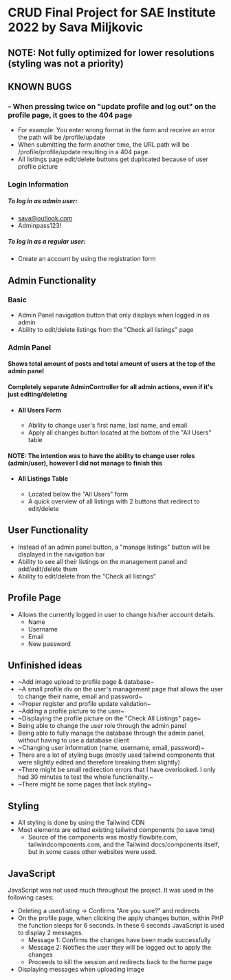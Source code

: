# CRUD Final Project for SAE Institute 2022 by Sava Miljkovic

## NOTE: Not fully optimized for lower resolutions (styling was not a priority)

## KNOWN BUGS
### - When pressing twice on "update profile and log out" on the profile page, it goes to the 404 page
  - For example: You enter wrong format in the form and receive an error the path will be /profile/update
  - When submitting the form another time, the URL path will be /profile/profile/update resulting in a 404 page.
  - All listings page edit/delete buttons get duplicated because of user profile picture

### Login Information
##### To log in as admin user:
- sava@outlook.com
- Adminpass123!

##### To log in as a regular user:
- Create an account by using the registration form

## Admin Functionality
### Basic
- Admin Panel navigation button that only displays when logged in as admin
- Ability to edit/delete listings from the "Check all listings" page

### Admin Panel
#### Shows total amount of posts and total amount of users at the top of the admin panel
#### Completely separate AdminController for all admin actions, even if it's just editing/deleting

- #### All Users Form
  - Ability to change user's first name, last name, and email
  - Apply all changes button located at the bottom of the "All Users" table
#### NOTE: The intention was to have the ability to change user roles (admin/user), however I did not manage to finish this
 
- #### All Listings Table
  - Located below the "All Users" form
  - A quick overview of all listings with 2 buttons that redirect to edit/delete

## User Functionality
- Instead of an admin panel button, a "manage listings" button will be displayed in the navigation bar
- Ability to see all their listings on the management panel and add/edit/delete them
- Ability to edit/delete from the "Check all listings" 

## Profile Page
- Allows the currently logged in user to change his/her account details.
  - Name
  - Username
  - Email
  - New password

## Unfinished ideas
- ~Add image upload to profile page & database~
- ~A small profile div on the user's management page that allows the user to change their name, email and password~
- ~Proper register and profile update validation~
- ~Adding a profile picture to the user~
- ~Displaying the profile picture on the "Check All Listings" page~
- Being able to change the user role through the admin panel
- Being able to fully manage the database through the admin panel, without having to use a database client
- ~Changing user information (name, username, email, password)~
- There are a lot of styling bugs (mostly used tailwind components that were slightly edited and therefore breaking them slightly)
- ~There might be small redirection errors that I have overlooked. I only had 30 minutes to test the whole functionality.~
- ~There might be some pages that lack styling~

## Styling
- All styling is done by using the Tailwind CDN
- Most elements are edited existing tailwind components (to save time)
  - Source of the components was mostly flowbite.com, tailwindcomponents.com, and the Tailwind docs/components itself, but in some cases other websites were used.

## JavaScript
JavaScript was not used much throughout the project. It was used in the following cases:
- Deleting a user/listing -> Confirms "Are you sure?" and redirects
- On the profile page, when clicking the apply changes button, within PHP the function sleeps for 6 seconds. In these 6 seconds JavaScript is used to display 2 messages.
  - Message 1: Confirms the changes have been made successfully
  - Message 2: Notifies the user they will be logged out to apply the changes
  - Proceeds to kill the session and redirects back to the home page
- Displaying messages when uploading image
